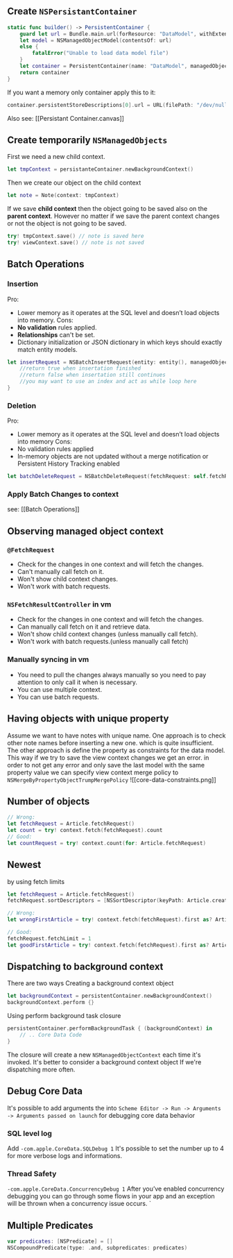 ## Create `NSPersistantContainer`
```Swift
static func builder() -> PersistentContainer {
	guard let url = Bundle.main.url(forResource: "DataModel", withExtension: "momd"),
	let model = NSManagedObjectModel(contentsOf: url) 
	else {
		fatalError("Unable to load data model file")
	}
	let container = PersistentContainer(name: "DataModel", managedObjectModel: model)
	return container
}
```
If you want a memory only container apply this to it:
```Swift
container.persistentStoreDescriptions[0].url = URL(filePath: "/dev/null")
```
Also see: [[Persistant Container.canvas]]
## Create temporarily `NSManagedObjects`
First we need a new child context.
``` Swift
let tmpContext = persistanteContainer.newBackgroundContext()
```
Then we create our object on the child context
```Swift
let note = Note(context: tmpContext)
```
If we save **child context** then the object going to be saved also on the **parent context**.
However no matter if we save the parent context changes or not the object is not going to be saved.
```Swift
try! tmpContext.save() // note is saved here
try! viewContext.save() // note is not saved
```
## Batch Operations
### Insertion
Pro:
- Lower memory as it operates at the SQL level and doesn’t load objects into memory.
Cons:
- **No validation** rules applied.
- **Relationships** can't be set.
- Dictionary initialization or JSON dictionary in which keys should exactly match entity models.
```Swift
let insertRequest = NSBatchInsertRequest(entity: entity(), managedObjectHandler: { object -> Bool in 
	//return true when insertation finished
	//return false when insertation still continues
	//you may want to use an index and act as while loop here
}
```
### Deletion
Pro:
* Lower memory as it operates at the SQL level and doesn’t load objects into memory
Cons:
* No validation rules applied
* In-memory objects are not updated without a merge notification or Persistent History Tracking enabled
``` Swift
let batchDeleteRequest = NSBatchDeleteRequest(fetchRequest: self.fetchRequest())
```
### Apply Batch Changes to context
see: [[Batch Operations]]
## Observing managed object context
### `@FetchRequest`
* Check for the changes in one context and will fetch the changes.
* Can't manually call fetch on it.
* Won't show child context changes.
* Won't work with batch requests.
### `NSFetchResultController` in vm
* Check for the changes in one context and will fetch the changes.
* Can manually call fetch on it and retrieve data.
* Won't show child context changes (unless manually call fetch).
* Won't work with batch requests.(unless manually call fetch)
### Manually syncing in vm
* You need to pull the changes always manually so you need to pay attention to only call it when is necessary.
* You can use multiple context.
* You can use batch requests.
## Having objects with unique property
Assume we want to have notes with unique name.
One approach is to check other note names before inserting a new one. which is quite insufficient.
The other approach is define the property as constraints for the data model. 
This way if we try to save the view context changes we get an error.
in order to not get any error and only save the last model with the same property value we can specify view context merge policy to `NSMergeByPropertyObjectTrumpMergePolicy`
![[core-data-constraints.png]]
## Number of objects
```Swift
// Wrong:
let fetchRequest = Article.fetchRequest()
let count = try! context.fetch(fetchRequest).count
// Good:
let countRequest = try! context.count(for: Article.fetchRequest)
```
## Newest
by using fetch limits
```Swift
let fetchRequest = Article.fetchRequest()
fetchRequest.sortDescriptors = [NSSortDescriptor(keyPath: Article.creationDate, ascending: false)]

// Wrong:
let wrongFirstArticle = try! context.fetch(fetchRequest).first as? Article

// Good:
fetchRequest.fetchLimit = 1
let goodFirstArticle = try! context.fetch(fetchRequest).first as? Article
```
## Dispatching to background context
There are two ways 
Creating a background context object
```swift
let backgroundContext = persistentContainer.newBackgroundContext()
backgroundContext.perform {}
```
Using perform background task closure
```swift
persistentContainer.performBackgroundTask { (backgroundContext) in
    // .. Core Data Code
}
```
The closure will create a new `NSManagedObjectContext` each time it's invoked. It's better to consider a background context object If we're dispatching more often.
## Debug Core Data
It's possible to add arguments the into `Scheme Editor -> Run -> Arguments -> Arguments passed on launch` for debugging core data behavior
### SQL level log 
Add `-com.apple.CoreData.SQLDebug 1`  It's possible to set the number up to 4 for more verbose logs and informations.
### Thread Safety
`-com.apple.CoreData.ConcurrencyDebug 1` 
After you’ve enabled concurrency debugging you can go through some flows in your app and an exception will be thrown when a concurrency issue occurs.
`
## Multiple Predicates
```Swift
var predicates: [NSPredicate] = []
NSCompoundPredicate(type: .and, subpredicates: predicates)
```